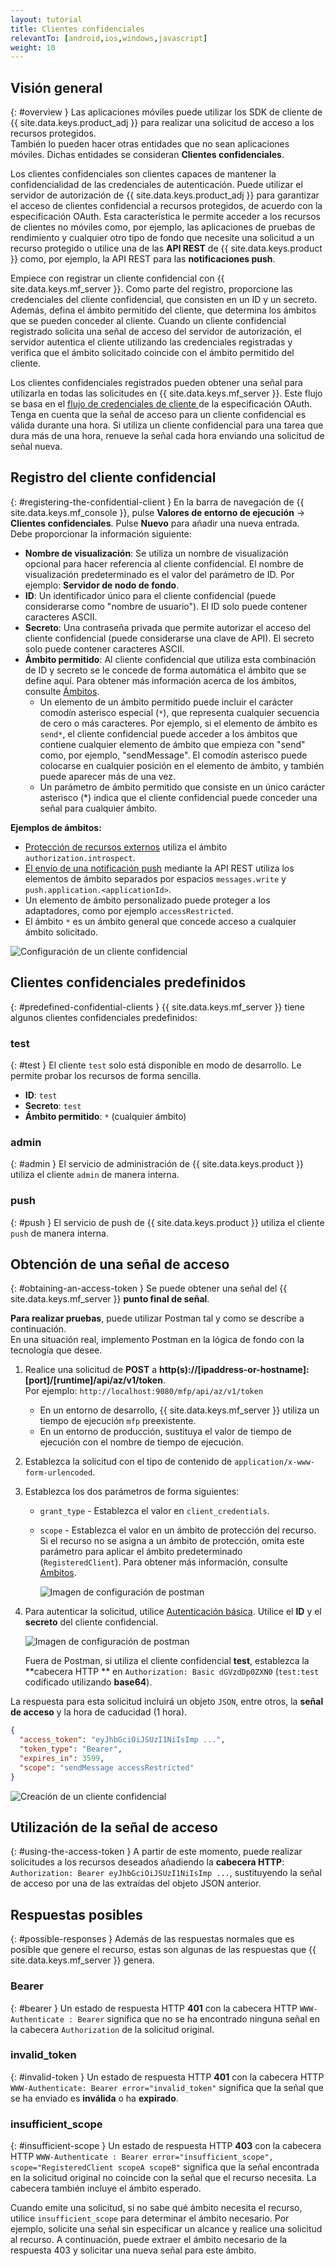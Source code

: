 ```yaml
---
layout: tutorial
title: Clientes confidenciales
relevantTo: [android,ios,windows,javascript]
weight: 10
---
```

<!-- NLS_CHARSET=UTF-8 -->
## Visión general
{: #overview }
Las aplicaciones móviles puede utilizar los SDK de cliente de {{ site.data.keys.product_adj }} para realizar una solicitud de acceso a los recursos protegidos.  
También lo pueden hacer otras entidades que no sean aplicaciones móviles. Dichas entidades se consideran **Clientes confidenciales**.

Los clientes confidenciales son clientes capaces de mantener la confidencialidad de las credenciales de autenticación. Puede utilizar el servidor de autorización de {{ site.data.keys.product_adj }} para garantizar el acceso de clientes confidencial a recursos protegidos, de acuerdo con la especificación OAuth. Esta característica le permite acceder a los recursos de clientes no móviles como, por ejemplo, las aplicaciones de pruebas de rendimiento y cualquier otro tipo de fondo que necesite una solicitud a un recurso protegido o utilice una de las **API REST** de {{ site.data.keys.product }} como, por ejemplo, la API REST para las **notificaciones push**.

Empiece con registrar un cliente confidencial con {{ site.data.keys.mf_server }}. Como parte del registro, proporcione las credenciales del cliente confidencial, que consisten en un ID y un secreto. Además, defina el ámbito permitido del cliente, que determina los ámbitos que se pueden conceder al cliente. Cuando un cliente confidencial registrado solicita una señal de acceso del servidor de autorización, el servidor autentica el cliente utilizando las credenciales registradas y verifica que el ámbito solicitado coincide con el ámbito permitido del cliente.

Los clientes confidenciales registrados pueden obtener una señal para utilizarla en todas las solicitudes en {{ site.data.keys.mf_server }}. Este flujo se basa en el [flujo de credenciales de cliente ](https://tools.ietf.org/html/rfc6749#section-1.3.4) de la especificación OAuth. Tenga en cuenta que la señal de acceso para un cliente confidencial es válida durante una hora. Si utiliza un cliente confidencial para una tarea que dura más de una hora, renueve la señal cada hora enviando una solicitud de señal nueva.

## Registro del cliente confidencial
{: #registering-the-confidential-client }
En la barra de navegación de {{ site.data.keys.mf_console }}, pulse **Valores de entorno de ejecución** → **Clientes confidenciales**. Pulse **Nuevo** para añadir una nueva entrada.  
Debe proporcionar la información siguiente:

- **Nombre de visualización**: Se utiliza un nombre de visualización opcional para hacer referencia al cliente confidencial. El nombre de visualización predeterminado es el valor del parámetro de ID. Por ejemplo: **Servidor de nodo de fondo**.
- **ID**: Un identificador único para el cliente confidencial (puede considerarse como "nombre de usuario").
  El ID solo puede contener caracteres ASCII.
- **Secreto**: Una contraseña privada que permite autorizar el acceso del cliente confidencial (puede considerarse una clave de API).
  El secreto solo puede contener caracteres ASCII.
- **Ámbito permitido**: Al cliente confidencial que utiliza esta combinación de ID y secreto se le concede de forma automática el ámbito que se define aquí. Para obtener más información acerca de los ámbitos, consulte [Ámbitos](../#scopes).
    - Un elemento de un ámbito permitido puede incluir el carácter comodín asterisco especial (`*`), que representa cualquier secuencia de cero o más caracteres. Por ejemplo, si el elemento de ámbito es `send*`, el cliente confidencial puede acceder a los ámbitos que contiene cualquier elemento de ámbito que empieza con "send" como, por ejemplo, "sendMessage". El comodín asterisco puede colocarse en cualquier posición en el elemento de ámbito, y también puede aparecer más de una vez. 
    - Un parámetro de ámbito permitido que consiste en un único carácter asterisco (*) indica que el cliente confidencial puede conceder una señal para cualquier ámbito.

**Ejemplos de ámbitos:**

- [Protección de recursos externos](../protecting-external-resources) utiliza el ámbito `authorization.introspect`.
- [El envío de una notificación push](../../notifications/sending-notifications) mediante la API REST utiliza los elementos de ámbito separados por espacios `messages.write` y `push.application.<applicationId>`.
- Un elemento de ámbito personalizado puede proteger a los adaptadores, como por ejemplo `accessRestricted`.
- El ámbito `*` es un ámbito general que concede acceso a cualquier ámbito solicitado.

<img class="gifplayer" alt="Configuración de un cliente confidencial" src="push-confidential-client.png"/>

## Clientes confidenciales predefinidos
{: #predefined-confidential-clients }
{{ site.data.keys.mf_server }} tiene algunos clientes confidenciales predefinidos:

### test
{: #test }
El cliente `test` solo está disponible en modo de desarrollo. Le permite probar los recursos de forma sencilla.

- **ID**: `test`
- **Secreto**: `test`
- **Ámbito permitido**: `*` (cualquier ámbito)

### admin
{: #admin }
El servicio de administración de {{ site.data.keys.product }} utiliza el cliente `admin` de manera interna.

### push
{: #push }
El servicio de push de {{ site.data.keys.product }} utiliza el cliente `push` de manera interna.

## Obtención de una señal de acceso
{: #obtaining-an-access-token }
Se puede obtener una señal del {{ site.data.keys.mf_server }} **punto final de señal**.  

**Para realizar pruebas**, puede utilizar Postman tal y como se describe a continuación.  
En una situación real, implemento Postman en la lógica de fondo con la tecnología que desee.

1.  Realice una solicitud de **POST** a **http(s)://[ipaddress-or-hostname]: [port]/[runtime]/api/az/v1/token**.  
    Por ejemplo: `http://localhost:9080/mfp/api/az/v1/token`
    - En un entorno de desarrollo, {{ site.data.keys.mf_server }} utiliza un tiempo de ejecución `mfp` preexistente.  
    - En un entorno de producción, sustituya el valor de tiempo de ejecución con el nombre de tiempo de ejecución.

2.  Establezca la solicitud con el tipo de contenido de `application/x-www-form-urlencoded`.  
3.  Establezca los dos parámetros de forma siguientes:
    - `grant_type` - Establezca el valor en `client_credentials`.
    - `scope` - Establezca el valor en un ámbito de protección del recurso. Si el recurso no se asigna a un ámbito de protección, omita este parámetro para aplicar el ámbito predeterminado (`RegisteredClient`). Para obtener más información, consulte [Ámbitos](../../authentication-and-security/#scopes).

       ![Imagen de configuración de postman](confidential-client-steps-1-3.png)

4.  Para autenticar la solicitud, utilice [Autenticación básica](https://en.wikipedia.org/wiki/Basic_access_authentication#Client_side). Utilice el **ID** y el **secreto** del cliente confidencial.

    ![Imagen de configuración de postman](confidential-client-step-4.png)

    Fuera de Postman, si utiliza el cliente confidencial **test**, establezca la **cabecera HTTP ** en `Authorization: Basic dGVzdDp0ZXN0` (`test:test` codificado utilizando **base64**).

La respuesta para esta solicitud incluirá un objeto `JSON`, entre otros, la **señal de acceso** y la hora de caducidad (1 hora).

```json
{
  "access_token": "eyJhbGciOiJSUzI1NiIsImp ...",
  "token_type": "Bearer",
  "expires_in": 3599,
  "scope": "sendMessage accessRestricted"
}
```

![Creación de un cliente confidencial](confidential-client-access-token.png)

## Utilización de la señal de acceso
{: #using-the-access-token }
A partir de este momento, puede realizar solicitudes a los recursos deseados añadiendo la **cabecera HTTP**: `Authorization: Bearer eyJhbGciOiJSUzI1NiIsImp ...`, sustituyendo la señal de acceso por una de las extraídas del objeto JSON anterior.

## Respuestas posibles
{: #possible-responses }
Además de las respuestas normales que es posible que genere el recurso, estas son algunas de las respuestas que {{ site.data.keys.mf_server }} genera.

### Bearer
{: #bearer }
Un estado de respuesta HTTP **401** con la cabecera HTTP `WWW-Authenticate : Bearer` significa que no se ha encontrado ninguna señal en la cabecera `Authorization` de la solicitud original.

### invalid_token
{: #invalid-token }
Un estado de respuesta HTTP **401** con la cabecera HTTP `WWW-Authenticate: Bearer error="invalid_token"` significa que la señal que se ha enviado es **inválida** o ha **expirado**.

### insufficient_scope
{: #insufficient-scope }
Un estado de respuesta HTTP **403** con la cabecera HTTP `WWW-Authenticate : Bearer error="insufficient_scope", scope="RegisteredClient scopeA scopeB"` significa que la señal encontrada en la solicitud original no coincide con la señal que el recurso necesita. La cabecera también incluye el ámbito esperado.

Cuando emite una solicitud, si no sabe qué ámbito necesita el recurso, utilice `insufficient_scope` para determinar el ámbito necesario. Por ejemplo, solicite una señal sin especificar un alcance y realice una solicitud al recurso. A continuación, puede extraer el ámbito necesario de la respuesta 403 y solicitar una nueva señal para este ámbito.

